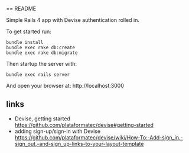 == README

Simple Rails 4 app with Devise authentication rolled in.

To get started run:

    bundle install
    bundle exec rake db:create
    bundle exec rake db:migrate

Then startup the server with:

    bundle exec rails server

And open your browser at: http://localhost:3000

## links

* Devise, getting started https://github.com/plataformatec/devise#getting-started
* adding sign-up/sign-in with Devise https://github.com/plataformatec/devise/wiki/How-To:-Add-sign_in,-sign_out,-and-sign_up-links-to-your-layout-template
